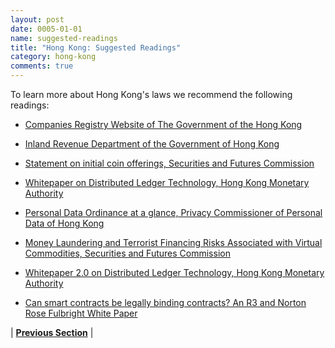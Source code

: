 ```yaml
---
layout: post
date: 0005-01-01
name: suggested-readings
title: "Hong Kong: Suggested Readings"
category: hong-kong
comments: true
---
```


To learn more about Hong Kong's laws we recommend the following readings:

- [Companies Registry Website of The Government of the Hong Kong](https://www.cr.gov.hk/en/public/services.htm)

- [Inland Revenue Department of the Government of Hong Kong](http://www.ird.gov.hk/eng/tax/bus_pft.htm#a01)

- [Statement on initial coin offerings, Securities and Futures Commission](http://www.sfc.hk/web/EN/news-and-announcements/policy-statements-and-announcements/statement-on-initial-coin-offerings.html)

- [Whitepaper on Distributed Ledger Technology, Hong Kong Monetary Authority](http://www.hkma.gov.hk/media/eng/doc/key-functions/finanical-infrastructure/Whitepaper_On_Distributed_Ledger_Technology.pdf)

- [Personal Data Ordinance at a glance, Privacy Commissioner of Personal Data of Hong Kong](https://www.pcpd.org.hk/english/data_privacy_law/ordinance_at_a_Glance/ordinance.html)

- [Money Laundering and Terrorist Financing Risks Associated with Virtual Commodities, Securities and Futures Commission](http://www.sfc.hk/edistributionWeb/gateway/EN/circular/aml/aml-regulations/doc?refNo=14EC2)

- [Whitepaper 2.0 on Distributed Ledger Technology, Hong Kong Monetary Authority](http://www.hkma.gov.hk/media/eng/doc/key-functions/finanical-infrastructure/infrastructure/20171025e1a1.pdf) 			
					
- [Can smart contracts be legally binding contracts? An R3 and Norton Rose Fulbright White Paper](http://www.nortonrosefulbright.com/files/r3-and-norton-rose-fulbright-white-paper-full-report-144581.pdf)


| **[Previous Section]( https://neo-project.github.io/global-blockchain-compliance-hub//hong-kong/hong-kong-nullify-smart-contracts.html)** |

